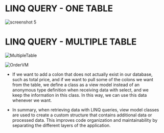 # LINQ QUERY - ONE TABLE

![screenshot 5](https://github.com/sercan96/LinQ__NorthwindDatabase/assets/38535473/492c462a-6e4c-4fde-a990-fba744a1816a)

# LINQ QUERY - MULTIPLE TABLE

![MultipleTable](https://github.com/sercan96/LinQ__NorthwindDatabase/assets/38535473/aef5dec5-2289-48ca-9a7b-e0ed38b15479)

![OrderVM](https://github.com/sercan96/LinQ__NorthwindDatabase/assets/38535473/ae1f5df4-218a-4c6c-8bfd-581ffd5c7229)

* If we want to add a colon that does not actually exist in our database, such as total price, and if we want to pull some of the colons we want from the table, we define a class as a view model instead of an anonymous type definition when receiving data with select, and we keep the information in this class. In this way, we can use this data whenever we want.

* In summary, when retrieving data with LINQ queries, view model classes are used to create a custom structure that contains additional data or processed data. This improves code organization and maintainability by separating the different layers of the application.
